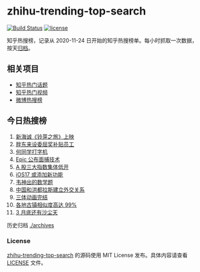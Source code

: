 # zhihu-trending-top-search

[![Build Status](https://github.com/justjavac/zhihu-trending-top-search/workflows/ci/badge.svg?branch=main)](https://github.com/justjavac/zhihu-trending-top-search/actions)
[![license](https://img.shields.io/github/license/justjavac/zhihu-trending-top-search)](https://github.com/justjavac/zhihu-trending-top-search/blob/main/LICENSE)

知乎热搜榜，记录从 2020-11-24 日开始的知乎热搜榜单。每小时抓取一次数据，按天[归档](./archives)。

## 相关项目

- [知乎热门话题](https://github.com/justjavac/zhihu-trending-hot-questions)
- [知乎热门视频](https://github.com/justjavac/zhihu-trending-hot-video)
- [微博热搜榜](https://github.com/justjavac/weibo-trending-hot-search)

## 今日热搜榜

<!-- BEGIN -->
<!-- 最后更新时间 Mon Mar 27 2023 14:10:09 GMT+0800 (China Standard Time) -->

1. [新海诚《铃芽之旅》上映](https://www.zhihu.com/search?q=%E6%96%B0%E6%B5%B7%E8%AF%9A%E3%80%8A%E9%93%83%E8%8A%BD%E4%B9%8B%E6%97%85%E3%80%8B%E4%B8%8A%E6%98%A0)
1. [胖东来设委屈奖补贴员工](https://www.zhihu.com/search?q=%E8%83%96%E4%B8%9C%E6%9D%A5%E8%AE%BE%E5%A7%94%E5%B1%88%E5%A5%96%E8%A1%A5%E8%B4%B4%E5%91%98%E5%B7%A5)
1. [何同学打字机](https://www.zhihu.com/search?q=%E4%BD%95%E5%90%8C%E5%AD%A6%E6%89%93%E5%AD%97%E6%9C%BA)
1. [Epic 公布面捕技术](https://www.zhihu.com/search?q=Epic%20%E5%85%AC%E5%B8%83%E9%9D%A2%E6%8D%95%E6%8A%80%E6%9C%AF)
1. [A 股三大指数集体低开](https://www.zhihu.com/search?q=A%20%E8%82%A1%E4%B8%89%E5%A4%A7%E6%8C%87%E6%95%B0%E9%9B%86%E4%BD%93%E4%BD%8E%E5%BC%80)
1. [iOS17 或添加新功能](https://www.zhihu.com/search?q=iOS17%20%E6%88%96%E6%B7%BB%E5%8A%A0%E6%96%B0%E5%8A%9F%E8%83%BD)
1. [韦神出的数学题](https://www.zhihu.com/search?q=%E9%9F%A6%E7%A5%9E%E5%87%BA%E7%9A%84%E6%95%B0%E5%AD%A6%E9%A2%98)
1. [中国和洪都拉斯建立外交关系](https://www.zhihu.com/search?q=%E4%B8%AD%E5%9B%BD%E5%92%8C%E6%B4%AA%E9%83%BD%E6%8B%89%E6%96%AF%E5%BB%BA%E7%AB%8B%E5%A4%96%E4%BA%A4%E5%85%B3%E7%B3%BB)
1. [三体动画完结](https://www.zhihu.com/search?q=%E4%B8%89%E4%BD%93%E5%8A%A8%E7%94%BB%E5%AE%8C%E7%BB%93)
1. [各地古镇相似度高达 99%](https://www.zhihu.com/search?q=%E5%90%84%E5%9C%B0%E5%8F%A4%E9%95%87%E7%9B%B8%E4%BC%BC%E5%BA%A6%E9%AB%98%E8%BE%BE%2099%25)
1. [3 月底还有沙尘天](https://www.zhihu.com/search?q=3%20%E6%9C%88%E5%BA%95%E8%BF%98%E6%9C%89%E6%B2%99%E5%B0%98%E5%A4%A9)

<!-- END -->

历史归档 [./archives](./archives)

### License

[zhihu-trending-top-search](https://github.com/justjavac/zhihu-trending-top-search) 的源码使用 MIT License
发布。具体内容请查看 [LICENSE](./LICENSE) 文件。
